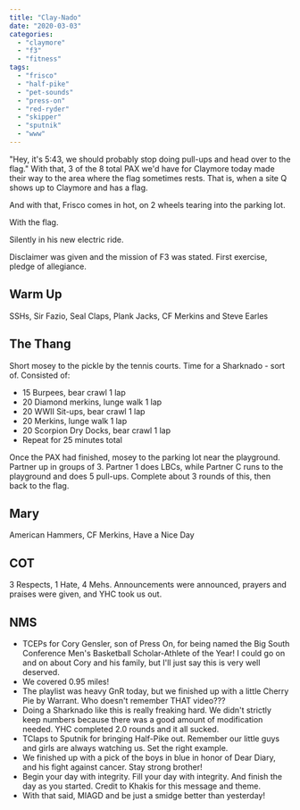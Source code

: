 ```yaml
---
title: "Clay-Nado"
date: "2020-03-03"
categories: 
  - "claymore"
  - "f3"
  - "fitness"
tags: 
  - "frisco"
  - "half-pike"
  - "pet-sounds"
  - "press-on"
  - "red-ryder"
  - "skipper"
  - "sputnik"
  - "www"
---
```


"Hey, it's 5:43, we should probably stop doing pull-ups and head over to the flag." With that, 3 of the 8 total PAX we'd have for Claymore today made their way to the area where the flag sometimes rests. That is, when a site Q shows up to Claymore and has a flag.

And with that, Frisco comes in hot, on 2 wheels tearing into the parking lot.

With the flag.

Silently in his new electric ride.

Disclaimer was given and the mission of F3 was stated. First exercise, pledge of allegiance.

## Warm Up

SSHs, Sir Fazio, Seal Claps, Plank Jacks, CF Merkins and Steve Earles

## The Thang

Short mosey to the pickle by the tennis courts. Time for a Sharknado - sort of. Consisted of:

- 15 Burpees, bear crawl 1 lap
- 20 Diamond merkins, lunge walk 1 lap
- 20 WWII Sit-ups, bear crawl 1 lap
- 20 Merkins, lunge walk 1 lap
- 20 Scorpion Dry Docks, bear crawl 1 lap
- Repeat for 25 minutes total

Once the PAX had finished, mosey to the parking lot near the playground. Partner up in groups of 3. Partner 1 does LBCs, while Partner C runs to the playground and does 5 pull-ups. Complete about 3 rounds of this, then back to the flag.

## Mary

American Hammers, CF Merkins, Have a Nice Day

## COT

3 Respects, 1 Hate, 4 Mehs. Announcements were announced, prayers and praises were given, and YHC took us out.

## NMS

- TCEPs for Cory Gensler, son of Press On, for being named the Big South Conference Men's Basketball Scholar-Athlete of the Year! I could go on and on about Cory and his family, but I'll just say this is very well deserved.
- We covered 0.95 miles!
- The playlist was heavy GnR today, but we finished up with a little Cherry Pie by Warrant. Who doesn't remember THAT video???
- Doing a Sharknado like this is really freaking hard. We didn't strictly keep numbers because there was a good amount of modification needed. YHC completed 2.0 rounds and it all sucked.
- TClaps to Sputnik for bringing Half-Pike out. Remember our little guys and girls are always watching us. Set the right example.
- We finished up with a pick of the boys in blue in honor of Dear Diary, and his fight against cancer. Stay strong brother!
- Begin your day with integrity. Fill your day with integrity. And finish the day as you started. Credit to Khakis for this message and theme.
- With that said, MIAGD and be just a smidge better than yesterday!
